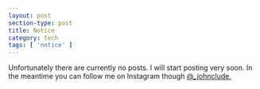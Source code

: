 ```yaml
---
layout: post
section-type: post
title: Notice
category: tech
tags: [ 'notice' ]
---
```


Unfortunately there are currently no posts. I will start posting very soon. In the meantime you can follow me on Instagram though <a href="https://www.instagram.com/_johnclaude">@_johnclude.</a>